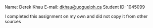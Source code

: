Name: Derek Khau
E-mail: dkhau@uoguelph.ca
Student ID: 1045099

I completed this assignment on my own and did not copy it from other sources
